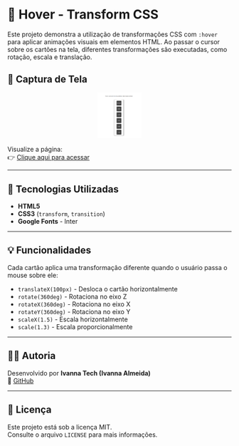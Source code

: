 # 🎨 Hover - Transform CSS

Este projeto demonstra a utilização de transformações CSS com `:hover` para aplicar animações visuais em elementos HTML. Ao passar o cursor sobre os cartões na tela, diferentes transformações são executadas, como rotação, escala e translação.

## 📸 Captura de Tela

<p align="center">
  <img src="./preview.png" alt="Preview da aplicação" width="100" />
</p>

Visualize a página:  
👉 [Clique aqui para acessar](https://ivannatech.github.io/hover-transform)

---

## 🧰 Tecnologias Utilizadas

- **HTML5**  
- **CSS3** (`transform`, `transition`)
- **Google Fonts** - Inter

---

## 💡 Funcionalidades

Cada cartão aplica uma transformação diferente quando o usuário passa o mouse sobre ele:

- `translateX(100px)` - Desloca o cartão horizontalmente
- `rotate(360deg)` - Rotaciona no eixo Z
- `rotateX(360deg)` - Rotaciona no eixo X
- `rotateY(360deg)` - Rotaciona no eixo Y
- `scaleX(1.5)` - Escala horizontalmente
- `scale(1.3)` - Escala proporcionalmente

---

## 👩‍💻 Autoria

Desenvolvido por **Ivanna Tech (Ivanna Almeida)**  
🔗 [GitHub](https://github.com/ivannatech)

---

## 📄 Licença

Este projeto está sob a licença MIT.  
Consulte o arquivo `LICENSE` para mais informações.
